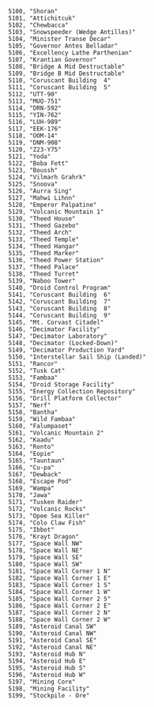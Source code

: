 ﻿```text
5100, "Shoran"
5101, "Attichitcuk"
5102, "Chewbacca"
5103, "Snowspeeder (Wedge Antilles)"
5104, "Minister Transe Decar"
5105, "Governor Antes Belladar"
5106, "Excellency Lathe Parthenian"
5107, "Krantian Governor"
5108, "Bridge A Mid Destructable"
5109, "Bridge B Mid Destructable"
5110, "Coruscant Building  4"
5111, "Coruscant Building  5"
5112, "UTT-90"
5113, "MUQ-751"
5114, "DRN-592"
5115, "YIN-762"
5116, "LUH-989"
5117, "EEK-176"
5118, "OOM-14"
5119, "DNM-908"
5120, "Z23-Y75"
5121, "Yoda"
5122, "Boba Fett"
5123, "Boussh"
5124, "Vilmarh Grahrk"
5125, "Snoova"
5126, "Aurra Sing"
5127, "Mahwi Lihnn"
5128, "Emperor Palpatine"
5129, "Volcanic Mountain 1"
5130, "Theed House"
5131, "Theed Gazebo"
5132, "Theed Arch"
5133, "Theed Temple"
5134, "Theed Hangar"
5135, "Theed Marker"
5136, "Theed Power Station"
5137, "Theed Palace"
5138, "Theed Turret"
5139, "Naboo Tower"
5140, "Droid Control Program"
5141, "Coruscant Building  6"
5142, "Coruscant Building  7"
5143, "Coruscant Building  8"
5144, "Coruscant Building  9"
5145, "Mt. Corvast Citadel"
5146, "Decimator Facility"
5147, "Decimator Laboratory"
5148, "Decimator (Locked-Down)"
5149, "Decimator Production Yard"
5150, "Interstellar Sail Ship (Landed)"
5151, "Rancor"
5152, "Tusk Cat"
5153, "Fambaa"
5154, "Droid Storage Facility"
5155, "Energy Collection Repository"
5156, "Drill Platform Collector"
5157, "Nerf"
5158, "Bantha"
5159, "Wild Fambaa"
5160, "Falumpaset"
5161, "Volcanic Mountain 2"
5162, "Kaadu"
5163, "Ronto"
5164, "Eopie"
5165, "Tauntaun"
5166, "Cu-pa"
5167, "Dewback"
5168, "Escape Pod"
5169, "Wampa"
5170, "Jawa"
5171, "Tusken Raider"
5172, "Volcanic Rocks"
5173, "Opee Sea Killer"
5174, "Colo Claw Fish"
5175, "Ibbot"
5176, "Krayt Dragon"
5177, "Space Wall NW"
5178, "Space Wall NE"
5179, "Space Wall SE"
5180, "Space Wall SW"
5181, "Space Wall Corner 1 N"
5182, "Space Wall Corner 1 E"
5183, "Space Wall Corner 1 S"
5184, "Space Wall Corner 1 W"
5185, "Space Wall Corner 2 S"
5186, "Space Wall Corner 2 E"
5187, "Space Wall Corner 2 N"
5188, "Space Wall Corner 2 W"
5189, "Asteroid Canal SW"
5190, "Asteroid Canal NW"
5191, "Asteroid Canal SE"
5192, "Asteroid Canal NE"
5193, "Asteroid Hub N"
5194, "Asteroid Hub E"
5195, "Asteroid Hub S"
5196, "Asteroid Hub W"
5197, "Mining Core"
5198, "Mining Facility"
5199, "Stockpile - Ore"
```